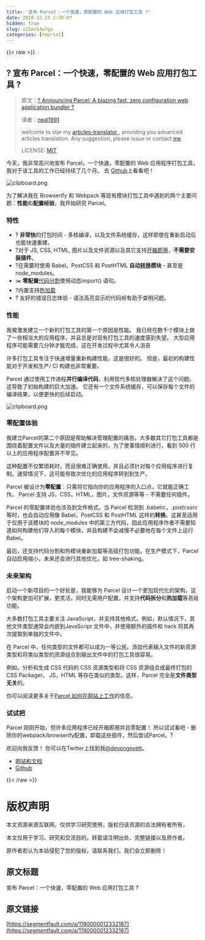 ```yaml
---
title: '宣布 Parcel：一个快速，零配置的 Web 应用打包工具 ?' 
date: 2018-12-23 2:30:07
hidden: true
slug: u25mcb3w7ga
categories: [reprint]
---
```


{{< raw >}}

                    
<h2 id="articleHeader0">? 宣布 Parcel：一个快速，零配置的 Web 应用打包工具 ?</h2>
<blockquote>
<p>原文：<a href="https://hackernoon.com/announcing-parcel-a-blazing-fast-zero-configuration-web-application-bundler-feac43aac0f1" rel="nofollow noreferrer" target="_blank">? Announcing Parcel: A blazing fast, zero configuration web application bundler ?</a></p>
<p>译者：<a href="https://github.com/neal1991" rel="nofollow noreferrer" target="_blank">neal1991</a></p>
<p>welcome to star my <a href="https://github.com/neal1991" rel="nofollow noreferrer" target="_blank">articles-translator </a>, providing you advanced articles translation. Any suggestion, please issue or contact <a href="mailto:bing@stu.ecnu.edu.cn">me</a></p>
<p>LICENSE: <a href="https://opensource.org/licenses/MIT" rel="nofollow noreferrer" target="_blank">MIT</a></p>
</blockquote>
<p>今天，我非常高兴地宣布 Parcel，一个快速，零配置的 Web 应用程序打包工具，我对于该工具的工作已经持续了几个月。 去 <a href="https://github.com/parcel-bundler/parcel" rel="nofollow noreferrer" target="_blank">Github</a>上看看吧！</p>
<p><span class="img-wrap"><img data-src="/img/bVZUj3?w=2997&amp;h=857" src="https://static.alili.tech/img/bVZUj3?w=2997&amp;h=857" alt="clipboard.png" title="clipboard.png" style="cursor: pointer; display: inline;"></span></p>
<p>为了解决我在 Browserify 和 Webpack 等现有模块打包工具中遇到的两个主要问题：<strong>性能</strong>和<strong>配置经验</strong>，我开始研究 Parcel。</p>
<h3 id="articleHeader1">特性</h3>
<ul>
<li>? <strong>非常快</strong>的打包时间 - 多核编译，以及文件系统缓存，这样即使在重新启动后也能快速重建。</li>
<li>?对于 JS, CSS, HTML, 图片以及文件资源以及其它支持<a href="https://parceljs.org/assets.html" rel="nofollow noreferrer" target="_blank">开箱即用</a>，<strong>不需要安装插件</strong>。</li>
<li>?在需要时使用 Babel，PostCSS 和 PostHTML <strong>自动</strong><a href="https://parceljs.org/transforms.html" rel="nofollow noreferrer" target="_blank"><strong>转换</strong></a><strong>模块</strong> - 甚至是node_modules。</li>
<li>✂️ <strong>零配置</strong><a href="https://parceljs.org/code_splitting.html" rel="nofollow noreferrer" target="_blank">代码分割</a>使用动态import() 语句。</li>
<li>?内置支持<a href="https://parceljs.org/hmr.htm" rel="nofollow noreferrer" target="_blank">热加载</a>
</li>
<li>? 友好的错误日志体验 - 语法高亮显示的代码帧有助于查明问题。</li>
</ul>
<h3 id="articleHeader2">性能</h3>
<p>我被激发建立一个新的打包工具的第一个原因是性能。 我已经在数千个模块上做了一些相当大的应用程序，并且总是对现有打包工具的速度感到失望。 大型应用程序可能需要几分钟才能完成，这在开发过程中尤其令人沮丧</p>
<p>许多打包工具专注于快速增量重新构建性能，这是很好的。 但是，最初的构建性能对于开发和生产/ CI 构建也非常重要。</p>
<p>Parcel 通过使用工作进程<strong>并行编译代码</strong>，利用现代多核处理器解决了这个问题。 这导致了初始构建的巨大加速。 它还有一个文件系统缓存，可以保存每个文件的编译结果，以便更快的后续启动。</p>
<p><span class="img-wrap"><img data-src="/img/bVZUjU?w=405&amp;h=302" src="https://static.alili.tech/img/bVZUjU?w=405&amp;h=302" alt="clipboard.png" title="clipboard.png" style="cursor: pointer; display: inline;"></span></p>
<h3 id="articleHeader3">零配置体验</h3>
<p>我建立Parcel的第二个原因是帮助解决管理配置的痛苦。大多数其它打包工具都是围绕着配置文件以及大量的插件建立起来的，为了使事情顺利进行，看到 500 行以上的应用程序配置并不罕见。</p>
<p>这种配置不仅繁琐耗时，而且很难正确使用，并且必须针对每个应用程序进行复制。通常情况下，这可能导致次优化的应用程序转到到生产。</p>
<p>Parcel 被设计为<strong>零配置</strong>：只需将它指向你的应用程序的入口点，它就能正确工作。 Parcel 支持 JS，CSS，HTML，图片，文件资源等等 - 不需要任何插件。</p>
<p>Parcel 的零配置体验也涉及到文件格式。当 Parcel 检测到 .babelrc，.postcssrc 等时，也会自动应用像 Babel，PostCSS 和 PostHTML 这样的<strong>转换</strong>。这甚至适用于仅用于该模块的 node_modules 中的第三方代码，因此应用程序作者不需要知道如何构建他们导入的每个模块，并且构建不会减慢不必要地在每个文件上运行 Babel。</p>
<p>最后，还支持代码分割和热模块重新加载等高级打包功能。在生产模式下，Parcel 自动启用缩小，未来还会进行其他优化，如 tree-shaking。</p>
<h3 id="articleHeader4">未来架构</h3>
<p>启动一个新项目的一个好处是，我能够为 Parcel 设计一个更加现代化的架构，这个架构更加可扩展，更灵活，同时无需用户配置，并支持<strong>代码拆分</strong>和<strong>热加载</strong>等高级功能。</p>
<p>大多数打包工具主要关注 JavaScript，并支持其他格式。例如，默认情况下，其他文件类型通常会内嵌到JavaScript 文件中，并使用额外的插件和 hack 将其再次提取到单独的文件中。</p>
<p>在 Parcel 中，任何类型的文件都可以成为一等公民。添加代表输入文件的新资源类型和将类似类型的资源组合到输出文件中的打包工具很容易。</p>
<p>例如，分析和生成 CSS 代码的 CSS 资源类型和将 CSS 资源组合成最终打包的 CSS Packager。 JS，HTML 等存在类似的类型。这样，Parcel 完全是<strong>文件类型无关</strong>的。</p>
<p>你可以阅读更多关于<a href="https://parceljs.org/how_it_works.html" rel="nofollow noreferrer" target="_blank">Parcel 如何在网站上工作</a>的信息。</p>
<h3 id="articleHeader5">试试把</h3>
<p>Parcel  刚刚开始，但许多应用程序已经开箱即用并且零配置！ 所以试试看吧 - 删除你的webpack/browserify配置，卸载这些插件，然后尝试Parcel。?</p>
<p>欢迎向我反馈！ 你可以在Twitter上找到我<a href="https://twitter.com/devongovett" rel="nofollow noreferrer" target="_blank">@devongovett</a>。</p>
<ul>
<li><a href="https://parceljs.org" rel="nofollow noreferrer" target="_blank">网站和文档</a></li>
<li><a href="https://github.com/parcel-bundler/parcel" rel="nofollow noreferrer" target="_blank">Github</a></li>
</ul>

                
{{< /raw >}}

# 版权声明
本文资源来源互联网，仅供学习研究使用，版权归该资源的合法拥有者所有，

本文仅用于学习、研究和交流目的。转载请注明出处、完整链接以及原作者。

原作者若认为本站侵犯了您的版权，请联系我们，我们会立即删除！

## 原文标题
宣布 Parcel：一个快速，零配置的 Web 应用打包工具 ?

## 原文链接
[https://segmentfault.com/a/1190000012332187](https://segmentfault.com/a/1190000012332187)

